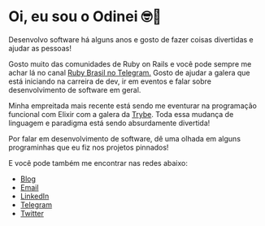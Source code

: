 # Oi, eu sou o Odinei 🤓🤘

Desenvolvo software há alguns anos e gosto de fazer coisas divertidas e ajudar as pessoas!

Gosto muito das comunidades de Ruby on Rails e você pode sempre me achar lá no canal [Ruby Brasil no Telegram.](https://tm.me/rubybrasil/) Gosto de ajudar a galera que está iniciando na carreira de dev, ir em eventos e falar sobre desenvolvimento de software em geral.

Minha empreitada mais recente está sendo me eventurar na programação funcional com Elixir com a galera da [Trybe](https://www.betrybe.com/). Toda essa mudança de linguagem e paradigma está sendo absurdamente divertida!

Por falar em desenvolvimento de software, dê uma olhada em alguns programinhas que eu fiz nos projetos pinnados!

E você pode também me encontrar nas redes abaixo:

- [Blog](http://codingwithchopsticks.github.io/)
- [Email](mailto:odinei.ribeiro92@gmail.com)
- [LinkedIn](https://www.linkedin.com/in/odineiribeiro/)
- [Telegram](https://www.t.me/odineiramone/)
- [Twitter](https://www.twitter.com/odineiramone/)
